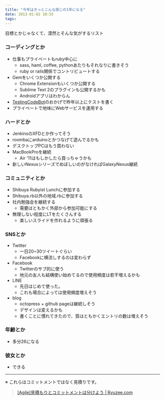 ```yaml
---
title: "今年はきっとこんな感じの1年になる"
date: 2013-01-02 10:55
tags:
---
```


目標とかじゃなくて、漠然とそんな気がするリスト

### コーディングとか
- 仕事もプライベートもruby中心に
    - sass, haml, coffee, pythonあたりもそれなりに書きそう
    - ruby or rails関係でコントリビュートする
- Gemをいくつか公開する
    - Chrome Extensionもいくつか公開する
    - Sublime Text 2のプラグインも公開するかも
    - Androidアプリはわからん
- [TestingCodeBot](http://fk82.dev:88/2012/12/21/tdd-advent-calendar/)のおかげで昨年以上にテストを書く
- プライベートで地味にWebサービスを運用する

### ハードとか
- JenkinsのXFDとか作ってそう
- roombaにarduinoとかつなげて遊んでるかも
- デスクトップPCはもう買わない
- MacBookProを継続
    - Air '11はもしかしたら買っちゃうかも
- 新しいNexusシリーズでめぼしいのがなければGalaxyNexus継続

### コミュニティとか
- Shibuya Rubyist Lunchに参加する
- Shibuya.rb以外の地域.rbに参加する
- 社内勉強会を継続する
    - 需要はともかく外部から参加可能にする
- 無理しない程度にLTをたくさんする
    - 楽しいスライドを作れるように頑張る

### SNSとか
- Twitter
    - 一日20~30ツイートぐらい
    - Facebookに横流しするのは変わらず
- Facebook
    - Twitterのサブ的に使う
    - 地元の友人も結構使い始めてるので使用頻度は若干増えるかも
- LINE
    - 先日はじめて使った。
    - これも場合によっては使用頻度増えそう
- blog
    - octopress + github pageは継続しそう
    - デザインは変えるかも
    - 書くことに慣れてきたので、質はともかくエントリの数は増えそう

### 年齢とか
- 多分26になる

### 彼女とか
- できる



---

※ これらはコミットメントではなく見積りです。

> [[Agile]見積もりとコミットメントは分けよう | Ryuzee.com](http://www.ryuzee.com/contents/blog/3102)